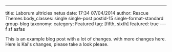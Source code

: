 ---

title: Laborum ultricies netus
date: 17:34 07/04/2014
author: Rescue Themes
body_classes: single single-post postid-15 single-format-standard group-blog
taxonomy:
category: Featured
tag: [fifth, sixth]
featured: true
---f sf asfas

This is an example blog post with a lot of changes. with more changes here.
Here is Kai's changes, please take a look please.
